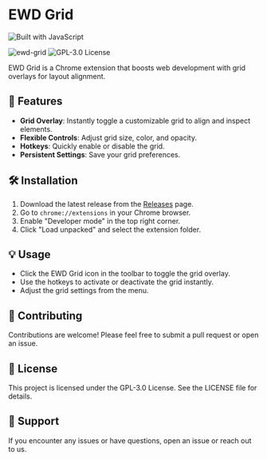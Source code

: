 # EWD Grid

![Built with JavaScript](https://img.shields.io/badge/Built%20with-JavaScript-E63946?style=for-the-badge&logo=javascript)

![ewd-grid](https://img.shields.io/badge/ewd--grid-1.0.0-lightgreen) ![GPL-3.0 License](https://img.shields.io/badge/license-GPL--3.0-lightgreen)

EWD Grid is a Chrome extension that boosts web development with grid overlays for layout alignment.

## 🚀 Features
- **Grid Overlay**: Instantly toggle a customizable grid to align and inspect elements.
- **Flexible Controls**: Adjust grid size, color, and opacity.
- **Hotkeys**: Quickly enable or disable the grid.
- **Persistent Settings**: Save your grid preferences.

## 🛠 Installation
1. Download the latest release from the [Releases](https://github.com/ericwddev/ewd-grid/releases) page.
2. Go to `chrome://extensions` in your Chrome browser.
3. Enable "Developer mode" in the top right corner.
4. Click "Load unpacked" and select the extension folder.

## 💡 Usage
- Click the EWD Grid icon in the toolbar to toggle the grid overlay.
- Use the hotkeys to activate or deactivate the grid instantly.
- Adjust the grid settings from the menu.

## 🤝 Contributing
Contributions are welcome! Please feel free to submit a pull request or open an issue.

## 📜 License
This project is licensed under the GPL-3.0 License. See the LICENSE file for details.

## 💬 Support
If you encounter any issues or have questions, open an issue or reach out to us.